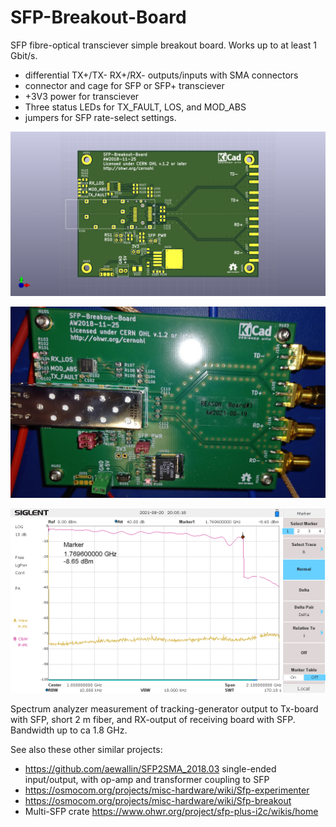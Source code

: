 # SFP-Breakout-Board
SFP fibre-optical transciever simple breakout board. Works up to at least 1 Gbit/s.

* differential TX+/TX- RX+/RX- outputs/inputs with SMA connectors
* connector and cage for SFP or SFP+ transciever
* +3V3 power for transciever
* Three status LEDs for TX_FAULT, LOS, and MOD_ABS
* jumpers for SFP rate-select settings.

![PCB](SFP_breakout_PCB.png "PCB image")

![Board](doc/20210820_SFPboard.jpg "PCB image 2")

![SA](doc/2021-08-20_SFPboard_tx_to_rx_2boards.png "Spectrum analyzer")

Spectrum analyzer measurement of tracking-generator output to Tx-board with SFP, short 2 m fiber, and RX-output of receiving board with SFP. Bandwidth up to ca 1.8 GHz.

See also these other similar projects:

* https://github.com/aewallin/SFP2SMA_2018.03  single-ended input/output, with op-amp and transformer coupling to SFP
* https://osmocom.org/projects/misc-hardware/wiki/Sfp-experimenter
* https://osmocom.org/projects/misc-hardware/wiki/Sfp-breakout
* Multi-SFP crate https://www.ohwr.org/project/sfp-plus-i2c/wikis/home
